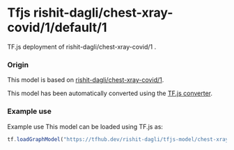# Tfjs rishit-dagli/chest-xray-covid/1/default/1
TF.js deployment of rishit-dagli/chest-xray-covid/1 .

<!-- parent-model: rishit-dagli/chest-xray-covid/1 -->
<!-- asset-path: https://storage.googleapis.com/trained-covid-model/chest-xray-covid-tradeoff-js.tar.gz -->

### Origin
This model is based on [rishit-dagli/chest-xray-covid/1](https://tfhub.dev/rishit-dagli/chest-xray-covid/1/).

This model has been automatically converted using the [TF.js converter](https://github.com/tensorflow/tfjs/tree/master/tfjs-converter).

### Example use
Example use
This model can be loaded using TF.js as:

```js
tf.loadGraphModel("https://tfhub.dev/rishit-dagli/tfjs-model/chest-xray-covid/1/default/1", { fromTFHub: true })
```
